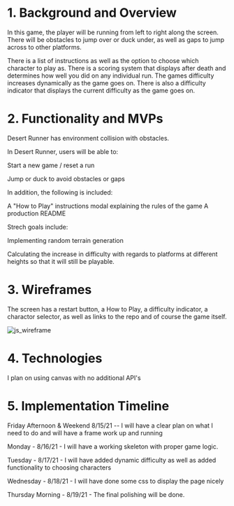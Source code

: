 <h1>1. Background and Overview</h1>

In this game, the player will be running from left to right
along the screen. There will be obstacles to jump over or 
duck under, as well as gaps to jump across to other platforms.

There is a list of instructions as well as the option 
to choose which character to play as. There is a scoring 
system that displays after death and determines how well
you did on any individual run. The games difficulty increases
dynamically as the game goes on. There is also a difficulty 
indicator that displays the current difficulty as the game 
goes on. 

<h1>2. Functionality and MVPs</h1>


Desert Runner has environment collision with obstacles.

In Desert Runner, users will be able to:

Start a new game / reset a run

Jump or duck to avoid obstacles or gaps

 

In addition, the following is included:

A "How to Play" instructions modal explaining the rules of the game
A production README

Strech goals include: 

Implementing random terrain generation

Calculating the increase in difficulty with regards to platforms at different heights so that it will still be playable.

<h1>3. Wireframes</h1>

The screen has a restart button, a How to Play, a difficulty
indicator, a charactor selector, as well as links to the repo
and of course the game itself.

![js_wireframe](https://user-images.githubusercontent.com/84539591/129268515-51c80aeb-0f6a-4e01-bd8c-9d1f13298370.png)

<h1>4. Technologies</h1>

I plan on using canvas with no additional API's

<h1>5. Implementation Timeline</h1>

Friday Afternoon & Weekend  8/15/21 -- I will have a clear plan on what I need to do and will have a frame work up and running

Monday - 8/16/21 - I will have a working skeleton with proper game logic.

Tuesday - 8/17/21 - I will have added dynamic difficulty as well as added functionality to choosing characters

Wednesday - 8/18/21 - I will have  done some css to display the page nicely

Thursday Morning - 8/19/21 - The final polishing will be done.





